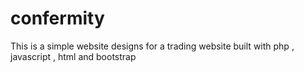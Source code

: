 # confermity
This is a simple website designs for a trading website built with php , javascript , html and bootstrap 
